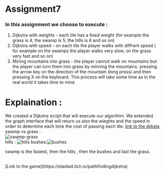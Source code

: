 # Assignment7

### In this assignment we choose to execute :
1. Dijkstra with weights - each tile has a fixed weight (for example the grass is 4, the swamp is 5, the hills is 6 and so on)
2. Dijkstra with speed - on each tile the player walks with diffrent speed ( for example on the swamps the player walks very slow, on the grass very fast and so on)
3. Mining mountains into grass - the player cannot walk on mountains but the player can turn them into grass by minning the mountains. pressing the arrow key on the direction of the mountain (long press) and then pressing X on the keyboard. This process will take some time as in the real world it takes time to mine

# Explaination :
We created a Dijkstra script that will execute our algorithm. We extended the graph interface that will return us also the wieghts and the speed in order to determine each time the cost of passing each tile.
[link to the dijksta](https://github.com/Development-of-computer-games/Assignment7/blob/main/Assets/Scripts/Dijkstra/Dijkstra.cs)
<br />
swamp vs grass : 
<br />
![swamp-grass](https://user-images.githubusercontent.com/57447482/144030687-5906109c-6816-4e62-8620-edb61d481945.png)
<br />
hills :
![hills](https://user-images.githubusercontent.com/57447482/144030039-a9ebe762-dcb2-478b-8fb7-ed431cfc8038.png)
bushes:![bushes](https://user-images.githubusercontent.com/57447482/144030049-b132a4d5-e2c4-4171-a152-cd9b81bac8fd.png)

swamp is the fastest, then the hills , then the bushes and last the grass.

<br />
[Link to the game](https://eladwd.itch.io/pathfindingdijkstra)
